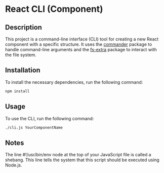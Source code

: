 # React CLI (Component)

## Description

This project is a command-line interface (CLI) tool for creating a new React component with a specific structure. It uses the [commander](https://www.npmjs.com/package/commander) package to handle command-line arguments and the [fs-extra](https://www.npmjs.com/package/fs-extra) package to interact with the file system.

## Installation

To install the necessary dependencies, run the following command:

```bash
npm install
```

## Usage

To use the CLI, run the following command:

```bash
./cli.js YourComponentName

```

## Notes

The line #!/usr/bin/env node at the top of your JavaScript file is called a shebang. This line tells the system that this script should be executed using Node.js.
